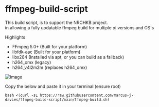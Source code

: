 # ffmpeg-build-script

This build script, is to support the NRCHKB project.  
in allowing a fully updatable ffmpeg build for multiple pi versions and OS's

Highlights

 - FFmpeg 5.0+ (Built for your platform)
 - libfdk-aac (Built for your platform)
 - libx264 (Installed via apt, or you can build as a fallback)
 - h264_omx (legacy)
 - h264_v4l2m2m (replaces h264_omx)

![image](https://user-images.githubusercontent.com/55892693/154429003-4a44ded7-73b2-45ee-8319-0691fdcf7c36.png)



Copy the below and paste it in your terminal (ensure root)
```
bash <(curl -sL https://raw.githubusercontent.com/marcus-j-davies/ffmpeg-build-script/main/ffmpeg-build.sh)
```


